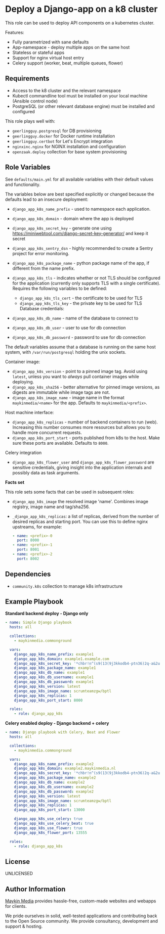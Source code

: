 Deploy a Django-app on a k8 cluster
===============================

This role can be used to deploy API components on a kubernetes cluster.

Features:

* Fully parametrized with sane defaults
* App-namespace - deploy multiple apps on the same host
* Stateless or stateful apps
* Support for nginx virtual host entry
* Celery support (worker, beat, multiple queues, flower)

Requirements
------------

* Access to the k8 cluster and the relevant namespace
* Kubectl commandline tool must be installed on your local machine (Ansible control node)
* PostgreSQL (or other relevant database engine) must be installed and configured 

This role plays well with:

* `geerlingguy.postgresql` for DB provisioning
* `geerlingguy.docker` for Docker runtime installation
* `geerlingguy.certbot` for Let's Encrypt integration
* `nginxinc.nginx` for NGINX installation and configuration
* `openzaak.deploy` collection for base system provisioning

Role Variables
--------------

See `defaults/main.yml` for all available variables with their default values and
functionality.

The variables below are best specified explicitly or changed because the defaults
lead to an insecure deployment:

* `django_app_k8s_name_prefix` - used to namespace each application.
* `django_app_k8s_domain` - domain where the app is deployed
* `django_app_k8s_secret_key` - generate one using
  https://miniwebtool.com/django-secret-key-generator/ and keep it secret
* `django_app_k8s_sentry_dsn` - highly recommended to create a Sentry project for
  error monitoring.
* `django_app_k8s_package_name` - python package name of the app, if different from
  the name prefix.
* `django_app_k8s_tls` - indicates whether or not TLS should be configured for the application (currently only supports TLS with a single certificate). Requires the following variables to be defined:
    * `django_app_k8s_tls_cert` - the certificate to be used for TLS
    * `django_app_k8s_tls_key` - the private key to be used for TLS
Database credentials:

* `django_app_k8s_db_name` - name of the database to connect to
* `django_app_k8s_db_user` - user to use for db connection
* `django_app_k8s_db_password` - password to use for db connection

The default variables assume that a database is running on the same host system, with
`/var/run/postgresql` holding the unix sockets.

Container image:

* `django_app_k8s_version` - point to a pinned image tag. Avoid using `latest`,
  unless you want to _always_ pull container images while deploying.
* `django_app_k8s_sha256` - better alternative for pinned image versions, as digests
  are immutable while image tags are not. 
* `django_app_k8s_image_name` - image name in the format `maykinmedia/<name>` for the
  app. Defaults to `maykinmedia/<prefix>`.

Host machine interface:

* `django_app_k8s_replicas` - number of backend containers to run (web). Increasing
  this number consumes more resources but allows you to handle more concurrent requests.
* `django_app_k8s_port_start` - ports published from k8s to the host. Make sure
  these ports are available. Defaults to `8000`.

Celery integration

* `django_app_k8s_flower_user` and `django_app_k8s_flower_password` are sensitive
  credentials, giving insight into the application internals and possibly data as task
  arguments.

**Facts set**

This role sets some facts that can be used in subsequent roles:

* `django_app_k8s_image` the resolved image 'name'. Combines image registry, image name
  and tag/sha256.

* `_django_app_k8s_replicas`: a list of replicas, derived from the number of desired
  replicas and starting port. You can use this to define nginx upstreams, for example:

  ```yaml
  - name: <prefix>-0
    port: 8000
  - name: <prefix>-1
    port: 8001
  - name: <prefix>-2
    port: 8002
  ```

Dependencies
------------

* `community.k8s` collection to manage k8s infrastructure

Example Playbook
----------------

**Standard backend deploy - Django only**

```yaml
- name: Simple Django playbook
  hosts: all

  collections:
    - maykinmedia.commonground

  vars:
    django_app_k8s_name_prefix: example1
    django_app_k8s_domain: example1.example.com
    django_app_k8s_secret_key: '*chbr!n^(s9(13(9j3kkodb4-ptn36)2q-a&2u!c6!tu)^53vr'
    django_app_k8s_package_name: example1
    django_app_k8s_db_name: example1
    django_app_k8s_db_username: example1
    django_app_k8s_db_password: example1
    django_app_k8s_version: latest
    django_app_k8s_image_name: scrumteamzgw/bptl
    django_app_k8s_replicas: 1
    django_app_k8s_port_start: 8000

  roles:
    - role: django_app_k8s
```

**Celery enabled deploy - Django backend + celery**

```yaml
- name: Django playbook with Celery, Beat and Flower
  hosts: all

  collections:
    - maykinmedia.commonground

  vars:
    django_app_k8s_name_prefix: example2
    django_app_k8s_domain: example2.maykinmedia.nl
    django_app_k8s_secret_key: '*chbr!n^(s9(13(9j3kkodb4-ptn36)2q-a&2u!c6!tu)^53vr'
    django_app_k8s_package_name: example2
    django_app_k8s_db_name: example2
    django_app_k8s_db_username: example2
    django_app_k8s_db_password: example2
    django_app_k8s_version: latest
    django_app_k8s_image_name: scrumteamzgw/bptl
    django_app_k8s_replicas: 1
    django_app_k8s_port_start: 13000

    django_app_k8s_use_celery: true
    django_app_k8s_use_celery_beat: true
    django_app_k8s_use_flower: true
    django_app_k8s_flower_port: 13555

  roles:
    - role: django_app_k8s
```

License
-------

UNLICENSED

Author Information
------------------

[Maykin Media](https://www.maykinmedia.nl/en/) provides hassle-free, custom-made
websites and webapps for clients.

We pride ourselves in solid, well-tested applications and contributing back to the Open
Source community. We provide consultancy, development and support & hosting.

[default-project]: https://bitbucket.org/maykinmedia/default-project
